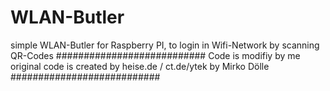 # WLAN-Butler
simple WLAN-Butler for Raspberry PI, to login in Wifi-Network by scanning QR-Codes
###########################
Code is modifiy by me
original code is created by heise.de / ct.de/ytek by Mirko Dölle
###########################
